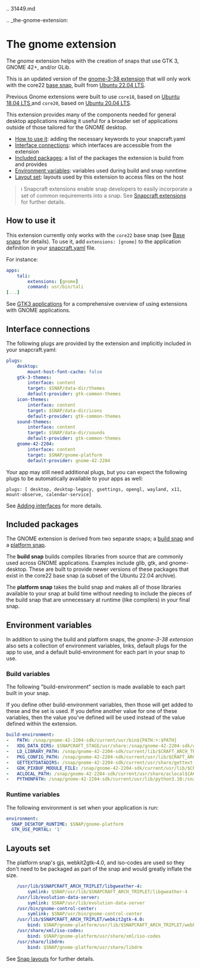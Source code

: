 .. 31449.md

.. _the-gnome-extension:

# The gnome extension

The _gnome_ extension helps with the creation of snaps that use GTK 3, GNOME 42+, and/or GLib.

This is an updated version of the [gnome-3-38 extension](the-gnome-3-34-extension.md) that will only work with the core22 [base snap](base-snaps.md), built from [Ubuntu 22.04 LTS](http://releases.ubuntu.com/22.04/).

Previous Gnome extensions were built to use `core18`, based on [Ubuntu 18.04 LTS ](http://releases.ubuntu.com/18.04/) and  `core20`, based on  [Ubuntu 20.04 LTS](http://releases.ubuntu.com/20.04/).

This extension provides many of the components needed for general desktop applications making it useful for a broader set of applications outside of those tailored for the GNOME desktop.

- [How to use it](#heading--how): adding the necessary keywords to your snapcraft.yaml
- [Interface connections](#heading--plugs): which interfaces are accessible from the extension
- [Included packages](#heading--packages): a list of the packages the extension is build from and provides
- [Environment variables](#heading--environment): variables used during build and snap runntime
- [Layout set](#heading--layouts): layouts used by this extension to access files on the host

> ℹ  Snapcraft extensions enable snap developers to easily incorporate a set of common requirements into a snap. See [Snapcraft extensions](snapcraft-extensions.md) for further details.

<h2 id='heading--how'>How to use it</h2>

This extension currently only works with the `core22` base snap (see [Base snaps](base-snaps.md) for details). To use it, add `extensions: [gnome]` to the application definition in your [snapcraft.yaml](creating-snapcraft-yaml.md) file.

For instance:

```yaml
apps:
    tali:
        extensions: [gnome]
        command: usr/bin/tali
[...]
```

See [GTK3 applications](gtk3-applications.md) for a comprehensive overview of using extensions with GNOME applications.

<h2 id='heading--plugs'>Interface connections</h2>

The following plugs are provided by the extension and implicitly included in your snapcraft.yaml:

```yaml
plugs:
    desktop:
        mount-host-font-cache: false
    gtk-3-themes:
        interface: content
        target: $SNAP/data-dir/themes
        default-provider: gtk-common-themes
    icon-themes:
        interface: content
        target: $SNAP/data-dir/icons
        default-provider: gtk-common-themes
    sound-themes:
        interface: content
        target: $SNAP/data-dir/sounds
        default-provider: gtk-common-themes
    gnome-42-2204:
        interface: content
        target: $SNAP/gnome-platform
        default-provider: gnome-42-2204
```

Your app may still  need additional plugs, but you can expect the following plugs to be automatically available to your apps as well:

```
plugs: [ desktop, desktop-legacy, gsettings, opengl, wayland, x11, mount-observe, calendar-service]
```

See [Adding interfaces](adding-interfaces.md) for more details.

<h2 id='heading--packages'>Included packages</h2>

The GNOME extension is derived from two separate snaps; a [build snap](https://github.com/ubuntu/gnome-sdk/blob/gnome-42-2204-sdk/snapcraft.yaml) and a [platform snap](https://github.com/ubuntu/gnome-sdk/blob/gnome-42-2204/snapcraft.yaml).

The **build snap** builds compiles libraries from source that are commonly used across GNOME applications. Examples include glib, gtk, and gnome-desktop. These are built to provide newer versions of these packages that exist in the core22 base snap (a subset of the Ubuntu 22.04 archive).

The **platform snap** takes the build snap and makes all of those libraries available to your snap at build time without needing to include the pieces of the build snap that are unnecessary at runtime (like compilers) in your final snap.

<h2 id='heading--environment'>Environment variables</h2>

In addition to using the build and platform snaps, the _gnome-3-38 extension_ also sets a collection of environment variables, links, default plugs for the app to use, and a default build-environment for each part in your snap to use.

### Build variables

The following "build-environment" section is made available to each part built in your snap.

If you define other build-environment variables, then those will get added to these and the set is used. If you define another value for one of these variables, then the value you've defined will be used instead of the value defined within the extension.

```yaml
build-environment:
-   PATH: /snap/gnome-42-2204-sdk/current/usr/bin${PATH:+:$PATH}
-   XDG_DATA_DIRS: $SNAPCRAFT_STAGE/usr/share:/snap/gnome-42-2204-sdk/current/usr/share:/usr/share${XDG_DATA_DIRS:+:$XDG_DATA_DIRS}
-   LD_LIBRARY_PATH: /snap/gnome-42-2204-sdk/current/lib/$CRAFT_ARCH_TRIPLET:/snap/gnome-42-2204-sdk/current/usr/lib/$CRAFT_ARCH_TRIPLET:/snap/gnome-42-2204-sdk/current/usr/lib:/snap/gnome-42-2204-sdk/current/usr/lib/vala-current:/snap/gnome-42-2204-sdk/current/usr/lib/$CRAFT_ARCH_TRIPLET/pulseaudio${LD_LIBRARY_PATH:+:$LD_LIBRARY_PATH}
-   PKG_CONFIG_PATH: /snap/gnome-42-2204-sdk/current/usr/lib/$CRAFT_ARCH_TRIPLET/pkgconfig:/snap/gnome-42-2204-sdk/current/usr/lib/pkgconfig:/snap/gnome-42-2204-sdk/current/usr/share/pkgconfig${PKG_CONFIG_PATH:+:$PKG_CONFIG_PATH}
-   GETTEXTDATADIRS: /snap/gnome-42-2204-sdk/current/usr/share/gettext-current${GETTEXTDATADIRS:+:$GETTEXTDATADIRS}
-   GDK_PIXBUF_MODULE_FILE: /snap/gnome-42-2204-sdk/current/usr/lib/$CRAFT_ARCH_TRIPLET/gdk-pixbuf-current/loaders.cache
-   ACLOCAL_PATH: /snap/gnome-42-2204-sdk/current/usr/share/aclocal${ACLOCAL_PATH:+:$ACLOCAL_PATH}
-   PYTHONPATH: /snap/gnome-42-2204-sdk/current/usr/lib/python3.10:/snap/gnome-42-2204-sdk/current/usr/lib/python3/dist-packages:/snap/gnome-42-2204-sdk/current/usr/lib/$CRAFT_ARCH_TRIPLET/gobject-introspection${PYTHONPATH:+:$PYTHONPATH}
```

### Runtime variables

The following environment is set when your application is run:

```yaml
environment:
  SNAP_DESKTOP_RUNTIME: $SNAP/gnome-platform
  GTK_USE_PORTAL: '1'
```

<h2 id='heading--layouts'>Layouts set</h2>

The platform snap's gjs, webkit2gtk-4.0, and iso-codes are used so they don't need to be packaged as part of the snap  and would greatly inflate the size.

```yaml
    /usr/lib/$SNAPCRAFT_ARCH_TRIPLET/libgweather-4:
        symlink: $SNAP/usr/lib/$SNAPCRAFT_ARCH_TRIPLET/libgweather-4
    /usr/lib/evolution-data-server:
        symlink: $SNAP/usr/lib/evolution-data-server
    /usr/bin/gnome-control-center:
        symlink: $SNAP/usr/bin/gnome-control-center
    /usr/lib/$SNAPCRAFT_ARCH_TRIPLET/webkit2gtk-4.0:
        bind: $SNAP/gnome-platform/usr/lib/$SNAPCRAFT_ARCH_TRIPLET/webkit2gtk-4.0
    /usr/share/xml/iso-codes:
        bind: $SNAP/gnome-platform/usr/share/xml/iso-codes
    /usr/share/libdrm:
        bind: $SNAP/gnome-platform/usr/share/libdrm
```

See [Snap layouts](snap-layouts.md) for further details.